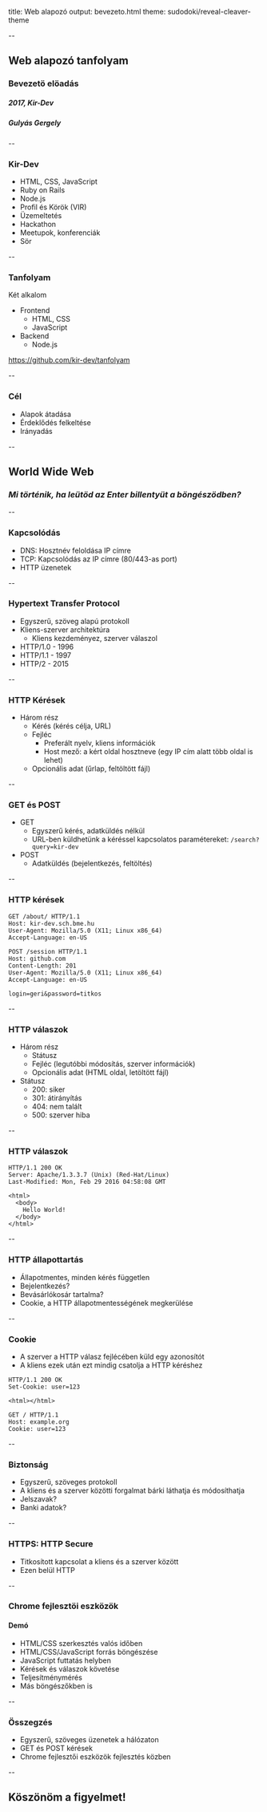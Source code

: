 title: Web alapozó
output: bevezeto.html
theme: sudodoki/reveal-cleaver-theme

--

## Web alapozó tanfolyam
### Bevezetö elöadás
##### **2017, Kir-Dev**
##### Gulyás Gergely

--

### Kir-Dev
- HTML, CSS, JavaScript
- Ruby on Rails
- Node.js
- Profil és Körök (VIR)
- Üzemeltetés
- Hackathon
- Meetupok, konferenciák
- Sör

--

### Tanfolyam
Két alkalom
- Frontend
  - HTML, CSS
  - JavaScript
- Backend
  - Node.js

https://github.com/kir-dev/tanfolyam

--

### Cél
- Alapok átadása
- Érdeklődés felkeltése
- Irányadás

--

## World Wide Web
### *Mi történik, ha leütöd az Enter billentyüt a böngészödben?*

--

### Kapcsolódás
- DNS: Hosztnév feloldása IP címre
- TCP: Kapcsolódás az IP címre (80/443-as port)
- HTTP üzenetek

--

### Hypertext Transfer Protocol
- Egyszerű, szöveg alapú protokoll
- Kliens-szerver architektúra
  - Kliens kezdeményez, szerver válaszol
- HTTP/1.0 - 1996
- HTTP/1.1 - 1997
- HTTP/2 - 2015

--

### HTTP Kérések
- Három rész
  - Kérés (kérés célja, URL)
  - Fejléc
    - Preferált nyelv, kliens információk
    - Host mező: a kért oldal hosztneve (egy IP cím alatt több oldal is lehet)
  - Opcionális adat (űrlap, feltöltött fájl)

--

### GET és POST
- GET
  - Egyszerű kérés, adatküldés nélkül
  - URL-ben küldhetünk a kéréssel kapcsolatos paramétereket: `/search?query=kir-dev`
- POST
  - Adatküldés (bejelentkezés, feltöltés)


--

### HTTP kérések
```
GET /about/ HTTP/1.1
Host: kir-dev.sch.bme.hu
User-Agent: Mozilla/5.0 (X11; Linux x86_64)
Accept-Language: en-US
```
```
POST /session HTTP/1.1
Host: github.com
Content-Length: 201
User-Agent: Mozilla/5.0 (X11; Linux x86_64)
Accept-Language: en-US

login=geri&password=titkos
```

--

### HTTP válaszok
- Három rész
  - Státusz
  - Fejléc (legutóbbi módosítás, szerver információk)
  - Opcionális adat (HTML oldal, letöltött fájl)
- Státusz
  - 200: siker
  - 301: átirányítás
  - 404: nem talált
  - 500: szerver hiba

--

### HTTP válaszok
```
HTTP/1.1 200 OK
Server: Apache/1.3.3.7 (Unix) (Red-Hat/Linux)
Last-Modified: Mon, Feb 29 2016 04:58:08 GMT

<html>
  <body>
    Hello World!
  </body>
</html>
```

--

### HTTP állapottartás
- Állapotmentes, minden kérés független
- Bejelentkezés?
- Bevásárlókosár tartalma?
- Cookie, a HTTP állapotmentességének megkerülése

--

### Cookie
- A szerver a HTTP válasz fejlécében küld egy azonosítót
- A kliens ezek után ezt mindig csatolja a HTTP kéréshez

```
HTTP/1.1 200 OK
Set-Cookie: user=123

<html></html>
```
```
GET / HTTP/1.1
Host: example.org
Cookie: user=123
```

--

### Biztonság
- Egyszerű, szöveges protokoll
- A kliens és a szerver közötti forgalmat bárki láthatja és módosíthatja
- Jelszavak?
- Banki adatok?

--

### HTTPS: HTTP Secure
- Titkosított kapcsolat a kliens és a szerver között
- Ezen belül HTTP

--

### Chrome fejlesztöi eszközök
#### Demó
- HTML/CSS szerkesztés valós időben
- HTML/CSS/JavaScript forrás böngészése
- JavaScript futtatás helyben
- Kérések és válaszok követése
- Teljesítménymérés
- Más böngészőkben is

--

### Összegzés
- Egyszerű, szöveges üzenetek a hálózaton
- GET és POST kérések
- Chrome fejlesztői eszközök fejlesztés közben

--

## Köszönöm a figyelmet!
